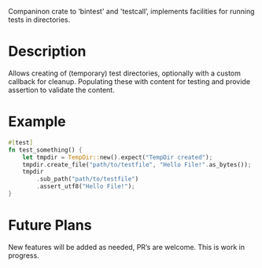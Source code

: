 Companinon crate to ‘bintest' and 'testcall’, implements facilities for running tests in
directories.

# Description

Allows creating of (temporary) test directories, optionally with a custom callback for cleanup.
Populating these with content for testing and provide assertion to validate the content.

# Example

```rust
#[test]
fn test_something() {
    let tmpdir = TempDir::new().expect("TempDir created");
    tmpdir.create_file("path/to/testfile", "Hello File!".as_bytes());
    tmpdir
        .sub_path("path/to/testfile")
        .assert_utf8("Hello File!");
}
```

# Future Plans

New features will be added as needed, PR’s are welcome. This is work in progress.
